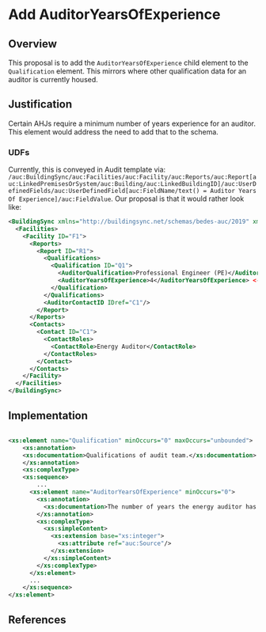 # Add AuditorYearsOfExperience

## Overview

This proposal is to add the `AuditorYearsOfExperience` child element to the `Qualification` element. This mirrors where other qualification data for an auditor is currently housed.

## Justification

Certain AHJs require a minimum number of years experience for an auditor. This element would address the need to add that to the schema.

### UDFs

Currently, this is conveyed in Audit template via: `/auc:BuildingSync/auc:Facilities/auc:Facility/auc:Reports/auc:Report[auc:LinkedPremisesOrSystem/auc:Building/auc:LinkedBuildingID]/auc:UserDefinedFields/auc:UserDefinedField[auc:FieldName/text() = Auditor Years Of Experience]/auc:FieldValue`. Our proposal is that it would rather look like:

```xml
<BuildingSync xmlns="http://buildingsync.net/schemas/bedes-auc/2019" xmlns:xsi="http://www.w3.org/2001/XMLSchema-instance" xsi:schemaLocation="http://buildingsync.net/schemas/bedes-auc/2019 https://raw.githubusercontent.com/BuildingSync/schema/v2.2.0/BuildingSync.xsd" version="2.2.0">
  <Facilities>
    <Facility ID="F1">
      <Reports>
        <Report ID="R1">
          <Qualifications>
            <Qualification ID="Q1">
              <AuditorQualification>Professional Engineer (PE)</AuditorQualification>
              <AuditorYearsOfExperience>4</AuditorYearsOfExperience> <-->
            </Qualification>
          </Qualifications>
          <AuditorContactID IDref="C1"/>
        </Report>
      </Reports>
      <Contacts>
        <Contact ID="C1">
          <ContactRoles>
            <ContactRole>Energy Auditor</ContactRole>
          </ContactRoles>
        </Contact>
      </Contacts>
    </Facility>
  </Facilities>
</BuildingSync>
```

## Implementation

```xml

<xs:element name="Qualification" minOccurs="0" maxOccurs="unbounded">
    <xs:annotation>
    <xs:documentation>Qualifications of audit team.</xs:documentation>
    </xs:annotation>
    <xs:complexType>
    <xs:sequence>
        ...
      <xs:element name="AuditorYearsOfExperience" minOccurs="0">
        <xs:annotation>
          <xs:documentation>The number of years the energy auditor has been conducting audits professionally.</xs:documentation>
        </xs:annotation>
        <xs:complexType>
          <xs:simpleContent>
            <xs:extension base="xs:integer">
              <xs:attribute ref="auc:Source"/>
            </xs:extension>
          </xs:simpleContent>
        </xs:complexType>
      </xs:element>
      ...
    </xs:sequence>
</xs:element>
```

## References
